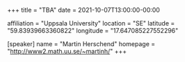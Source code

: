 +++
title = "TBA"
date = 2021-10-07T13:00:00-00:00

affiliation = "Uppsala University"
location = "SE"
latitude = "59.83939663360822"
longitude = "17.647085227552296"

[speaker]
  name = "Martin Herschend"
  homepage = "http://www2.math.uu.se/~martinh/"
+++
